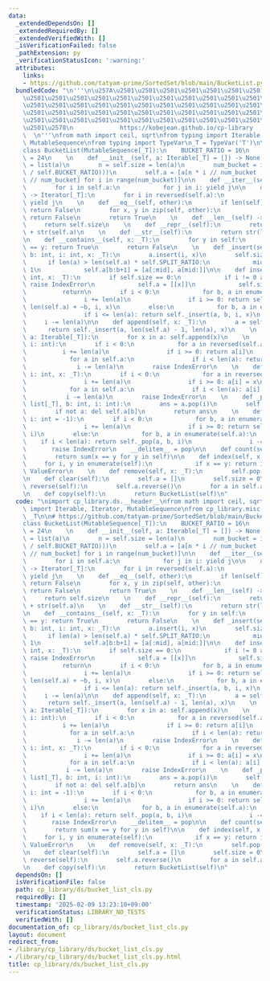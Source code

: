```yaml
---
data:
  _extendedDependsOn: []
  _extendedRequiredBy: []
  _extendedVerifiedWith: []
  _isVerificationFailed: false
  _pathExtension: py
  _verificationStatusIcon: ':warning:'
  attributes:
    links:
    - https://github.com/tatyam-prime/SortedSet/blob/main/BucketList.py
  bundledCode: "\n'''\n\u257A\u2501\u2501\u2501\u2501\u2501\u2501\u2501\u2501\u2501\
    \u2501\u2501\u2501\u2501\u2501\u2501\u2501\u2501\u2501\u2501\u2501\u2501\u2501\
    \u2501\u2501\u2501\u2501\u2501\u2501\u2501\u2501\u2501\u2501\u2501\u2501\u2501\
    \u2501\u2501\u2501\u2501\u2501\u2501\u2501\u2501\u2501\u2501\u2501\u2501\u2501\
    \u2501\u2501\u2501\u2501\u2501\u2501\u2501\u2501\u2501\u2501\u2501\u2501\u2501\
    \u2501\u2578\n             https://kobejean.github.io/cp-library             \
    \  \n'''\nfrom math import ceil, sqrt\nfrom typing import Iterable, Iterator,\
    \ MutableSequence\nfrom typing import TypeVar\n_T = TypeVar('T')\n\n# https://github.com/tatyam-prime/SortedSet/blob/main/BucketList.py\n\
    class BucketList(MutableSequence[_T]):\n    BUCKET_RATIO = 16\n    SPLIT_RATIO\
    \ = 24\n    \n    def __init__(self, a: Iterable[_T] = []) -> None:\n        a\
    \ = list(a)\n        n = self.size = len(a)\n        num_bucket = int(ceil(sqrt(n\
    \ / self.BUCKET_RATIO)))\n        self.a = [a[n * i // num_bucket : n * (i + 1)\
    \ // num_bucket] for i in range(num_bucket)]\n\n    def __iter__(self) -> Iterator[_T]:\n\
    \        for i in self.a:\n            for j in i: yield j\n\n    def __reversed__(self)\
    \ -> Iterator[_T]:\n        for i in reversed(self.a):\n            for j in reversed(i):\
    \ yield j\n    \n    def __eq__(self, other):\n        if len(self) != len(other):\
    \ return False\n        for x, y in zip(self, other):\n            if x != y:\
    \ return False\n        return True\n    \n    def __len__(self) -> int:\n   \
    \     return self.size\n    \n    def __repr__(self):\n        return \"BucketList\"\
    \ + str(self.a)\n    \n    def __str__(self):\n        return str(list(self))\n\
    \n    def __contains__(self, x: _T):\n        for y in self:\n            if x\
    \ == y: return True\n        return False\n    \n    def _insert(self, a: list[_T],\
    \ b: int, i: int, x: _T):\n        a.insert(i, x)\n        self.size += 1\n  \
    \      if len(a) > len(self.a) * self.SPLIT_RATIO:\n            mid = len(a) >>\
    \ 1\n            self.a[b:b+1] = [a[:mid], a[mid:]]\n\n    def insert(self, i:\
    \ int, x: _T):\n        if self.size == 0:\n            if i != 0 and i != -1:\
    \ raise IndexError\n            self.a = [[x]]\n            self.size = 1\n  \
    \          return\n        if i < 0:\n            for b, a in enumerate(reversed(self.a)):\n\
    \                i += len(a)\n                if i >= 0: return self._insert(a,\
    \ len(self.a) + ~b, i, x)\n        else:\n            for b, a in enumerate(self.a):\n\
    \                if i <= len(a): return self._insert(a, b, i, x)\n           \
    \     i -= len(a)\n\n    def append(self, x: _T):\n        a = self.a[-1]\n  \
    \      return self._insert(a, len(self.a) - 1, len(a), x)\n    \n    def extend(self,\
    \ a: Iterable[_T]):\n        for x in a: self.append(x)\n    \n    def __getitem__(self,\
    \ i: int):\n        if i < 0:\n            for a in reversed(self.a):\n      \
    \          i += len(a)\n                if i >= 0: return a[i]\n        else:\n\
    \            for a in self.a:\n                if i < len(a): return a[i]\n  \
    \              i -= len(a)\n        raise IndexError\n    \n    def __setitem__(self,\
    \ i: int, x: _T):\n        if i < 0:\n            for a in reversed(self.a):\n\
    \                i += len(a)\n                if i >= 0: a[i] = x\n        else:\n\
    \            for a in self.a:\n                if i < len(a): a[i] = x\n     \
    \           i -= len(a)\n        raise IndexError\n    \n    def _pop(self, a:\
    \ list[_T], b: int, i: int):\n        ans = a.pop(i)\n        self.size -= 1\n\
    \        if not a: del self.a[b]\n        return ans\n    \n    def pop(self,\
    \ i: int = -1):\n        if i < 0:\n            for b, a in enumerate(reversed(self.a)):\n\
    \                i += len(a)\n                if i >= 0: return self._pop(a, ~b,\
    \ i)\n        else:\n            for b, a in enumerate(self.a):\n            \
    \    if i < len(a): return self._pop(a, b, i)\n                i -= len(a)\n \
    \       raise IndexError\n    __delitem__ = pop\n\n    def count(self, x: _T):\n\
    \        return sum(x == y for y in self)\n\n    def index(self, x: _T):\n   \
    \     for i, y in enumerate(self):\n            if x == y: return i\n        raise\
    \ ValueError\n    \n    def remove(self, x: _T):\n        self.pop(self.index(x))\n\
    \n    def clear(self):\n        self.a = []\n        self.size = 0\n\n    def\
    \ reverse(self):\n        self.a.reverse()\n        for a in self.a: a.reverse()\n\
    \n    def copy(self):\n        return BucketList(self)\n"
  code: "\nimport cp_library.ds.__header__\nfrom math import ceil, sqrt\nfrom typing\
    \ import Iterable, Iterator, MutableSequence\nfrom cp_library.misc.typing import\
    \ _T\n\n# https://github.com/tatyam-prime/SortedSet/blob/main/BucketList.py\n\
    class BucketList(MutableSequence[_T]):\n    BUCKET_RATIO = 16\n    SPLIT_RATIO\
    \ = 24\n    \n    def __init__(self, a: Iterable[_T] = []) -> None:\n        a\
    \ = list(a)\n        n = self.size = len(a)\n        num_bucket = int(ceil(sqrt(n\
    \ / self.BUCKET_RATIO)))\n        self.a = [a[n * i // num_bucket : n * (i + 1)\
    \ // num_bucket] for i in range(num_bucket)]\n\n    def __iter__(self) -> Iterator[_T]:\n\
    \        for i in self.a:\n            for j in i: yield j\n\n    def __reversed__(self)\
    \ -> Iterator[_T]:\n        for i in reversed(self.a):\n            for j in reversed(i):\
    \ yield j\n    \n    def __eq__(self, other):\n        if len(self) != len(other):\
    \ return False\n        for x, y in zip(self, other):\n            if x != y:\
    \ return False\n        return True\n    \n    def __len__(self) -> int:\n   \
    \     return self.size\n    \n    def __repr__(self):\n        return \"BucketList\"\
    \ + str(self.a)\n    \n    def __str__(self):\n        return str(list(self))\n\
    \n    def __contains__(self, x: _T):\n        for y in self:\n            if x\
    \ == y: return True\n        return False\n    \n    def _insert(self, a: list[_T],\
    \ b: int, i: int, x: _T):\n        a.insert(i, x)\n        self.size += 1\n  \
    \      if len(a) > len(self.a) * self.SPLIT_RATIO:\n            mid = len(a) >>\
    \ 1\n            self.a[b:b+1] = [a[:mid], a[mid:]]\n\n    def insert(self, i:\
    \ int, x: _T):\n        if self.size == 0:\n            if i != 0 and i != -1:\
    \ raise IndexError\n            self.a = [[x]]\n            self.size = 1\n  \
    \          return\n        if i < 0:\n            for b, a in enumerate(reversed(self.a)):\n\
    \                i += len(a)\n                if i >= 0: return self._insert(a,\
    \ len(self.a) + ~b, i, x)\n        else:\n            for b, a in enumerate(self.a):\n\
    \                if i <= len(a): return self._insert(a, b, i, x)\n           \
    \     i -= len(a)\n\n    def append(self, x: _T):\n        a = self.a[-1]\n  \
    \      return self._insert(a, len(self.a) - 1, len(a), x)\n    \n    def extend(self,\
    \ a: Iterable[_T]):\n        for x in a: self.append(x)\n    \n    def __getitem__(self,\
    \ i: int):\n        if i < 0:\n            for a in reversed(self.a):\n      \
    \          i += len(a)\n                if i >= 0: return a[i]\n        else:\n\
    \            for a in self.a:\n                if i < len(a): return a[i]\n  \
    \              i -= len(a)\n        raise IndexError\n    \n    def __setitem__(self,\
    \ i: int, x: _T):\n        if i < 0:\n            for a in reversed(self.a):\n\
    \                i += len(a)\n                if i >= 0: a[i] = x\n        else:\n\
    \            for a in self.a:\n                if i < len(a): a[i] = x\n     \
    \           i -= len(a)\n        raise IndexError\n    \n    def _pop(self, a:\
    \ list[_T], b: int, i: int):\n        ans = a.pop(i)\n        self.size -= 1\n\
    \        if not a: del self.a[b]\n        return ans\n    \n    def pop(self,\
    \ i: int = -1):\n        if i < 0:\n            for b, a in enumerate(reversed(self.a)):\n\
    \                i += len(a)\n                if i >= 0: return self._pop(a, ~b,\
    \ i)\n        else:\n            for b, a in enumerate(self.a):\n            \
    \    if i < len(a): return self._pop(a, b, i)\n                i -= len(a)\n \
    \       raise IndexError\n    __delitem__ = pop\n\n    def count(self, x: _T):\n\
    \        return sum(x == y for y in self)\n\n    def index(self, x: _T):\n   \
    \     for i, y in enumerate(self):\n            if x == y: return i\n        raise\
    \ ValueError\n    \n    def remove(self, x: _T):\n        self.pop(self.index(x))\n\
    \n    def clear(self):\n        self.a = []\n        self.size = 0\n\n    def\
    \ reverse(self):\n        self.a.reverse()\n        for a in self.a: a.reverse()\n\
    \n    def copy(self):\n        return BucketList(self)\n"
  dependsOn: []
  isVerificationFile: false
  path: cp_library/ds/bucket_list_cls.py
  requiredBy: []
  timestamp: '2025-02-09 13:23:10+09:00'
  verificationStatus: LIBRARY_NO_TESTS
  verifiedWith: []
documentation_of: cp_library/ds/bucket_list_cls.py
layout: document
redirect_from:
- /library/cp_library/ds/bucket_list_cls.py
- /library/cp_library/ds/bucket_list_cls.py.html
title: cp_library/ds/bucket_list_cls.py
---
```

